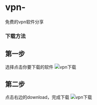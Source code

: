 # vpn-
免费的vpn软件分享

### 下载方法
## 第一步
选择点击你要下载的软件
![vpn下载](https://github.com/zhoudaxiaa/vpn-/blob/master/img/1.png)

## 第二步
点击右边的download，完成下载
![vpn下载](https://github.com/zhoudaxiaa/vpn-/blob/master/img/2.png)
